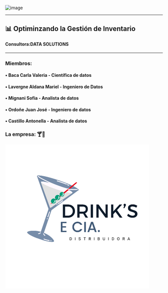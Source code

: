![image](https://github.com/user-attachments/assets/c2ca036c-3250-4623-a662-b6db55e718aa)
_________________________________________________________________________________________________________________________



## 📊 Optiminzando la Gestión de Inventario

#### Consultora:DATA SOLUTIONS
* * *
### Miembros: 
#### •   Baca Carla Valeria - Científica de datos
#### •	 Lavergne Aldana Mariel - Ingeniero de Datos
#### •	 Mignani Sofia - Analista de datos
#### •	 Ordoñe Juan José - Ingeniero de datos
#### •	 Castillo Antonella - Analista de datos

### La empresa: 🍸🍾
![alt text](image.png)
